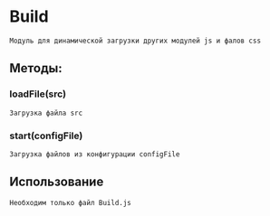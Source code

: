 
# Build
    Модуль для динамической загрузки других модулей js и фалов css

## Методы:

### loadFile(src)
    Загрузка файла src

### start(configFile) 
    Загрузка файлов из конфигурации configFile

## Использование
    Необходим только файл Build.js